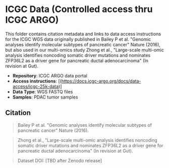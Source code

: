 # ICGC Data (Controlled access thru ICGC ARGO)

This folder contains citation metadata and links to data access instructions for the ICGC WGS data originally published in Bailey P et al. "Genomic analyses identify molecular subtypes of pancreatic cancer" Nature (2016), but also used in our multi-omics study Zhong et al., "Large-scale multi-omic analysis identifies noncoding somatic driver mutations and nominates ZFP36L2 as a driver gene for pancreatic ductal adenocarcinoma" (In revision at Gut).

- **Repository**: ICGC ARGO data portal
- **Access instructions**: [(https://docs.icgc-argo.org/docs/data-access/icgc-25k-data)]
- **Data Type**: WGS FASTQ files
- **Samples**: PDAC tumor samples

## Citation

> Bailey P et al. "Genomic analyses identify molecular subtypes of pancreatic cancer" Nature (2016).

> Zhong et al., "Large-scale multi-omic analysis identifies noncoding somatic driver mutations and nominates ZFP36L2 as a driver gene for pancreatic ductal adenocarcinoma" (In revision at Gut).

> Dataset DOI: [TBD after Zenodo release]
